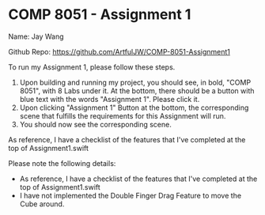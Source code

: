 #  COMP 8051 - Assignment 1 
Name: Jay Wang

Github Repo:
https://github.com/ArtfulJW/COMP-8051-Assignment1

To run my Assignment 1, please follow these steps.
1. Upon building and running my project, you should see, in bold, "COMP 8051", with 8 Labs under it. At the bottom, there should be a button with blue text with the words "Assignment 1". Please click it.
2. Upon clicking "Assignment 1" Button at the bottom, the corresponding scene that fulfills the requirements for this Assignment will run.
3. You should now see the corresponding scene.

As reference, I have a checklist of the features that I've completed at the top of Assignment1.swift

Please note the following details:
- As reference, I have a checklist of the features that I've completed at the top of Assignment1.swift 
- I have not implemented the Double Finger Drag Feature to move the Cube around.




